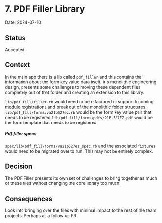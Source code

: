 # 7. PDF Filler Library

Date: 2024-07-10

## Status

Accepted

## Context

In the main app there is a lib called `pdf_filler` and this contains the information about the form key value data itself. It's monolithic engineering design, presents some challenges to moving these dependent files completely out of that folder and creating an extension to this library.

`lib/pdf_fill/filler.rb` would need to be refactored to support incoming module registrations and break out of the monolithic folder structures.
`lib/pdf_fill/forms/va21p527ez.rb` would be the form key value pair that needs to be registered
`lib/pdf_fill/forms/pdfs/21P-527EZ.pdf` would be the form template that needs to be registered

##### Pdf filler specs

`spec/lib/pdf_fill/forms/va21p527ez_spec.rb` and the associated `fixtures` would need to be migrated over to run. This may not be entirely complex.

## Decision

The PDF Filler presents its own set of challenges to bring together as much of these files without changing the core library too much.

## Consequences

Look into bringing over the files with minimal impact to the rest of the team projects. Perhaps as a follow up PR.
